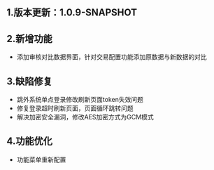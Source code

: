## 1.版本更新：1.0.9-SNAPSHOT

## 2.新增功能
- 添加审核对比数据界面，针对交易配置功能添加原数据与新数据的对比

## 3.缺陷修复
- 跳外系统单点登录修改刷新页面token失效问题
- 修复登录超时刷新页面，页面循环跳转问题
- 解决加密安全漏洞，修改AES加密方式为GCM模式

## 4.功能优化
- 功能菜单重新配置

